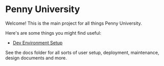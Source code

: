 # Penny University

Welcome! This is the main project for all things Penny University.
 
Here's are some things you might find useful:
* [Dev Environment Setup]()

 
 See the docs folder for all sorts of user setup, deployment, maintenance, design documents and more.